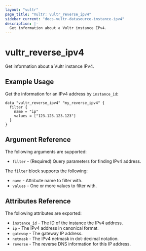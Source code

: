 ```yaml
---
layout: "vultr"
page_title: "Vultr: vultr_reverse_ipv4"
sidebar_current: "docs-vultr-datasource-instance-ipv4"
description: |-
  Get information about a Vultr instance IPv4.
---
```


# vultr_reverse_ipv4

Get information about a Vultr instance IPv4.

## Example Usage

Get the information for an IPv4 address by `instance_id`:

```hcl
data "vultr_reverse_ipv4" "my_reverse_ipv4" {
  filter {
    name = "ip"
    values = ["123.123.123.123"]
  }
}
```

## Argument Reference

The following arguments are supported:

* `filter` - (Required) Query parameters for finding IPv4 address.

The `filter` block supports the following:

* `name` - Attribute name to filter with.
* `values` - One or more values to filter with.

## Attributes Reference

The following attributes are exported:

* `instance_id` - The ID of the instance the IPv4 address.
* `ip` - The IPv4 address in canonical format.
* `gateway` - The gateway IP address.
* `netmask` - The IPv4 netmask in dot-decimal notation.
* `reverse` - The reverse DNS information for this IP address.
